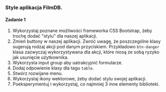 ### Style aplikacja FilmDB.

####  Zadanie 1 
 
1. Wykorzystaj poznane możliwości frameworka CSS Bootstrap, żeby trochę dodać "stylu" dla naszej aplikacji.
2. Zmień buttony w naszej aplikacji. Zwróć uwagę, że poszczególne klasy sugerują rodzaj akcji pod danym przyciskiem. Przykładowo `btn-danger` klasa zazwyczaj wykorzystywana dla akcji, które niosą ze sobą ryzyko jak usunięcie użytkownika.
3. Wykorzysta input group aby uatrakcyjnić formularze.
4. Dodaj odpowienie klasy dla tagu `table`.
5. Stwórz rozwijane menu. 
6. Wykorzystaj ikony wektorowe, żeby dodać stylu swojej aplikacji.
7. Poeksperymentuj i wykorzystaj, co najmniej 3 inne elementy biblioteki.
 
